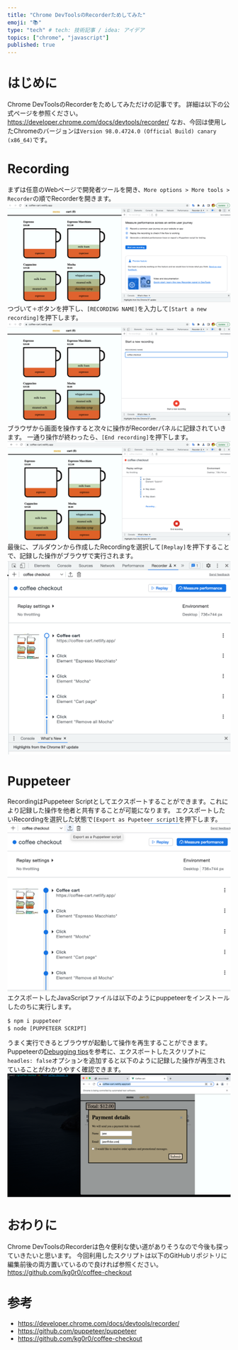 ```yaml
---
title: "Chrome DevToolsのRecorderためしてみた"
emoji: "📚"
type: "tech" # tech: 技術記事 / idea: アイデア
topics: ["chrome", "javascript"]
published: true
---
```

# はじめに
Chrome DevToolsのRecorderをためしてみただけの記事です。
詳細は以下の公式ページを参照ください。
https://developer.chrome.com/docs/devtools/recorder/
なお、今回は使用したChromeのバージョンは``Version 98.0.4724.0 (Official Build) canary (x86_64)``です。

# Recording
まずは任意のWebページで開発者ツールを開き、``More options > More tools > Recorder``の順でRecorderを開きます。
![](/images/7fecaa3de95afa/recorder.png)
つづいて``＋``ボタンを押下し、``[RECORDING NAME]``を入力して``[Start a new recording]``を押下します。
![](/images/7fecaa3de95afa/start_recording.png)
ブラウザから画面を操作すると次々に操作がRecorderパネルに記録されていきます。
一通り操作が終わったら、``[End recording]``を押下します。
![](/images/7fecaa3de95afa/end_recording.png)
最後に、プルダウンから作成したRecordingを選択して``[Replay]``を押下することで、記録した操作がブラウザで実行されます。
![](/images/7fecaa3de95afa/rename.png)

# Puppeteer
RecordingはPuppeteer Scriptとしてエクスポートすることができます。これにより記録した操作を他者と共有することが可能になります。
エクスポートしたいRecordingを選択した状態で``[Export as Pupeteer script]``を押下します。
![](/images/7fecaa3de95afa/export.png)
エクスポートしたJavaScriptファイルは以下のようにpuppeteerをインストールしたのちに実行します。
```bash
$ npm i puppeteer
$ node [PUPPETEER SCRIPT]
```
うまく実行できるとブラウザが起動して操作を再生することができます。
Puppeteerの[Debugging tips](https://github.com/puppeteer/puppeteer#debugging-tips)を参考に、エクスポートしたスクリプトに``headles: false``オプションを追加すると以下のように記録した操作が再生されていることがわかりやすく確認できます。
![](/images/7fecaa3de95afa/script.png)

# おわりに
Chrome DevToolsのRecorderは色々便利な使い道がありそうなので今後も探っていきたいと思います。
今回利用したスクリプトは以下のGitHubリポジトリに編集前後の両方置いているので良ければ参照ください。
https://github.com/kg0r0/coffee-checkout

# 参考
- https://developer.chrome.com/docs/devtools/recorder/
- https://github.com/puppeteer/puppeteer
- https://github.com/kg0r0/coffee-checkout
